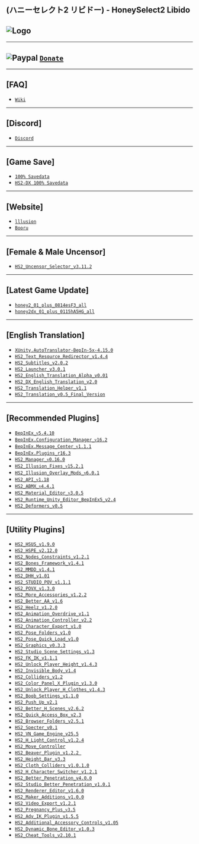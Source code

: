 (ハニーセレクト2 リビドー) - HoneySelect2 Libido
--

![Logo](https://i.imgur.com/Lyu1pGr.png")
--

---
![Paypal](https://i.imgur.com/3V57ymK.png") [`Donate`](https://paypal.me/PastebinSupport?locale.x=en_US)
--

---
**[FAQ]** 
--
- [`Wiki`](https://wiki.anime-sharing.com/hgames/index.php?title=Honey_Select_2)

---
**[Discord]**
--
- [`Discord`](https://discord.gg/hevygx6)

---
**[Game Save]**
--
- [`100% Savedata`](http://www.mediafire.com/file/ouonh5aispp1nj2/HS2_-_100%2525_Save.rar/file)
- [`HS2-DX 100% Savedata`](https://cdn.discordapp.com/attachments/715932300382044170/790393726756192266/HS2-DX_100_Save.zip)

---
**[Website]**
--
- [`lllusion`](http://www.illusion.jp/preview/honey2/index.php?0306ghtr)
- [`Booru`](https://kenzato.uk/booru/)

---
**[Female & Male Uncensor]**
--
- [`HS2_Uncensor_Selector_v3.11.2`](https://www.patreon.com/posts/uncensorselector-50596398)

---
**[Latest Game Update]**
--
- [`honey2_01_plus_0814esF3_all`](https://ai-shoujo.com/download/update/HS2/official/honey2_01_plus_0814esF3_all.exe) 
- [`honey2dx_01_plus_0115hA5HG_all`](https://ai-shoujo.com/download/update/HS2DX/official/honey2dx_01_plus_0115hA5HG_all.exe) 

---
**[English Translation]**
--
- [`XUnity.AutoTranslator-BepIn-5x-4.15.0`](https://github.com/bbepis/XUnity.AutoTranslator/releases)
- [`HS2_Text_Resource_Redirector_v1.4.4`](https://github.com/IllusionMods/TranslationTools/releases/tag/r19)
- [`HS2_Subtitles_v2.0.2`](https://github.com/DeathWeasel1337/KK_Plugins/releases/tag/v182)
- [`HS2_Launcher_v3.0.1`](https://github.com/IllusionMods/IllusionLaunchers/releases)
- [`HS2_English_Translation_Alpha_v0.01`](http://www.mediafire.com/file/eb71lfw9pfgqtht/HS2_English_Translation_Alpha_v0.01.7z/file)
- [`HS2_DX_English_Translation_v2.0`](https://github.com/IllusionMods/HS2-Translation/releases/tag/v2)
- [`HS2_Translation_Helper_v1.1`](https://github.com/GeBo1/GeBoPlugins/releases/tag/r14)
- [`HS2_Translation_v0.5_Final_Version`](https://bit.ly/2GUPs4g)

--- 
**[Recommended Plugins]**
--
- [`BepInEx_ᴠ5.4.10`](https://github.com/BepInEx/BepInEx/releases)
- [`BepInEx.Configuration_Manager_ᴠ16.2`](https://github.com/BepInEx/BepInEx.ConfigurationManager/releases)
- [`BepInEx.Message_Center_ᴠ1.1.1`](https://github.com/BepInEx/MessageCenter/releases)
- [`BepInEx.Plugins_r16.3`](https://github.com/IllusionMods/BepisPlugins/releases)
- [`HS2_Manager_ᴠ0.16.0`](https://github.com/IllusionMods/KKManager/releases)
- [`HS2_Illusion_Fixes_ᴠ15.2.1`](https://github.com/IllusionMods/IllusionFixes/releases)
- [`HS2_Illusion_Overlay_Mods_ᴠ6.0.1`](https://github.com/ManlyMarco/Illusion-Overlay-Mods/releases/)
- [`HS2_API_ᴠ1.18`](https://github.com/IllusionMods/IllusionModdingAPI/releases)
- [`HS2_ABMX_ᴠ4.4.1`](https://github.com/ManlyMarco/ABMX/releases)
- [`HS2_Material_Editor_ᴠ3.0.5`](https://www.patreon.com/posts/48764037)
- [`HS2_Runtime_Unity_Editor_BepInEx5_v2.4`](https://github.com/ManlyMarco/RuntimeUnityEditor/releases/latest) 
- [`HS2_Deformers_v0.5`](https://github.com/DaintyIL/Illusion_Deformers)

---
**[Utility Plugins]**
--
- [`HS2_HSUS_v1.9.0`](https://www.patreon.com/posts/hs-kk-ai-hs2-1-9-38675642)
- [`HS2_HSPE_v2.12.0`](https://www.patreon.com/posts/38673900)
- [`HS2_Nodes_Constraints_v1.2.1`](https://joan6694.bitbucket.io/)
- [`HS2_Bones_Framework_v1.4.1`](https://www.patreon.com/posts/41718360)
- [`HS2_MMDD_v1.4.1`](https://mega.nz/folder/NQhG3IjA#rwyaVwE0O1t3pJe5Fefv2Q/folder/EcY0SACY)
- [`HS2_DHH_v1.01`](http://www.mediafire.com/file/c3r9ffcjgcawilq/HS2_DHH_v1.01.rar/file)
- [`HS2_STUDIO_POV_v1.1.1`](https://github.com/Mantas-2155X/StudioPOV/releases)
- [`HS2_POVX_v1.3.0`](https://github.com/FairBear/HS2_PovX/releases)
- [`HS2_More_Accessories_v1.2.2`](https://www.patreon.com/posts/38995704)
- [`HS2_Better_AA_v1.6`](https://www.patreon.com/posts/29809884) 
- [`HS2_Heelz_v1.2.0`](https://www.patreon.com/posts/hs2-heelz-37883459)
- [`HS2_Animation_Overdrive_v1.1`](https://www.patreon.com/posts/37738615)
- [`HS2_Animation_Controller_v2.2`](https://www.patreon.com/posts/31229780) 
- [`HS2_Character_Export_v1.0`](https://www.patreon.com/posts/32434052) 
- [`HS2_Pose_Folders_v1.0`](https://www.patreon.com/posts/31127973)
- [`HS2_Pose_Quick_Load_v1.0`](https://www.patreon.com/posts/35871646)
- [`HS2_Graphics_v0.3.3`](https://github.com/ore-/Graphics/releases)
- [`HS2_Studio_Scene_Settings_v1.3`](https://www.patreon.com/posts/studioscenesetti-43797497)
- [`HS2_FK_IK_v1.1.1`](https://www.patreon.com/posts/fkik-v1-1-1-42751758)
- [`HS2_Unlock_Player_Height_v1.4.3`](https://github.com/Mantas-2155X/UnlockPlayerHeight/releases)
- [`HS2_Invisible_Body_v1.4`](https://www.patreon.com/posts/438263230)
- [`HS2_Colliders_v1.2`](https://www.patreon.com/posts/35243498)
- [`HS2_Color_Panel_X_Plugin_v1.3.0`](https://mega.nz/file/AJkgSAga#yRyIxYkjBFIWgs2ZdK5nuIpBL8q7V8T51Pg0kRLP8nY)
- [`HS2_Unlock_Player_H_Clothes_v1.4.3`](https://github.com/Mantas-2155X/UnlockPlayerHClothes/releases)
- [`HS2_Boob_Settings_v1.1.0`](https://github.com/FairBear/HS2_BoobSettings/releases)
- [`HS2_Push_Up_v2.1`](https://mikkemods.blogspot.com/2020/07/pushup-plugin-v21-corset-effect.html)
- [`HS2_Better_H_Scenes_v2.6.2`](https://github.com/Mantas-2155X/BetterHScenes/releases)
- [`HS2_Quick_Access_Box_v2.3`](https://www.patreon.com/posts/38060886) 
- [`HS2_Browser_Folders_v2.5.1`](https://www.patreon.com/posts/40644638) 
- [`HS2_Specter_v0.1`](https://ux.getuploader.com/moistened_eye/download/132) 
- [`HS2_VN_Game_Engine_v25.5`](https://mega.nz/#F!oiB2wAQK!ojGIzlAN-1B-263uUDEalQ) 
- [`HS2_H_Light_Control_v1.2.4`](https://github.com/Mantas-2155X/HLightControl/releases)
- [`HS2_Move_Controller`](https://mikkemods.blogspot.com/2020/06/movecontroller-plugin-for-honey-select-2.html)
- [`HS2_Beaver_Plugin_v1.2.2 `](https://mikkemods.blogspot.com/2020/09/beaver-plugin-122.html)
- [`HS2_Height_Bar_v3.3`](https://www.patreon.com/posts/35859949) 
- [`HS2_Cloth_Colliders_v1.0.1.0`](https://github.com/ManlyMarco/Illusion_ClothColliders)
- [`HS2_H_Character_Switcher_v1.2.1`](https://github.com/Mantas-2155X/HCharaSwitcher) 
- [`HS2_Better_Penetration_v4.0.0`](https://github.com/Animal42069/BetterPenetration) 
- [`HS2_Studio_Better_Penetration_v1.0.1`](https://github.com/Animal42069/BetterPenetration/releases/tag/1.0.1) 
- [`HS2_Renderer_Editor_v1.6.0`](https://www.patreon.com/posts/39556121)
- [`HS2_Maker_Additions_v1.0.0`](https://github.com/Mantas-2155X/MakerAdditions)
- [`HS2_Video_Export_v1.2.1`](https://joan6694.bitbucket.io/)
- [`HS2_Pregnancy_Plus_ᴠ3.5`](https://github.com/thojmr/KK_PregnancyPlus/releases)
- [`HS2_Adv_IK_Plugin_v1.5.5`](https://github.com/OrangeSpork/AdvIKPlugin/releases/tag/1.4.0)
- [`HS2_Additional_Accessory_Controls_v1.05`](https://github.com/OrangeSpork/AdditionalAccessoryControls/releases)
- [`HS2_Dynamic_Bone_Editor_v1.0.3`](https://www.patreon.com/posts/48134621)
- [`HS2_Cheat_Tools_v2.10.1`](https://www.patreon.com/posts/37889909)
